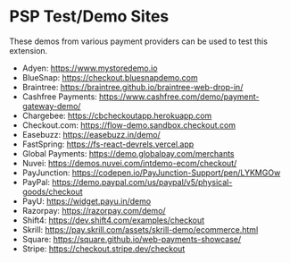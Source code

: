 # PSP Test/Demo Sites

These demos from various payment providers can be used to test this extension.

* Adyen: https://www.mystoredemo.io
* BlueSnap: https://checkout.bluesnapdemo.com
* Braintree: https://braintree.github.io/braintree-web-drop-in/
* Cashfree Payments: https://www.cashfree.com/demo/payment-gateway-demo/
* Chargebee: https://cbcheckoutapp.herokuapp.com
* Checkout.com: https://flow-demo.sandbox.checkout.com
* Easebuzz: https://easebuzz.in/demo/
* FastSpring: https://fs-react-devrels.vercel.app
* Global Payments: https://demo.globalpay.com/merchants
* Nuvei: https://demos.nuvei.com/intdemo-ecom/checkout/
* PayJunction: https://codepen.io/PayJunction-Support/pen/LYKMGOw
* PayPal: https://demo.paypal.com/us/paypal/v5/physical-goods/checkout
* PayU: https://widget.payu.in/demo
* Razorpay: https://razorpay.com/demo/
* Shift4: https://dev.shift4.com/examples/checkout
* Skrill: https://pay.skrill.com/assets/skrill-demo/ecommerce.html
* Square: https://square.github.io/web-payments-showcase/
* Stripe: https://checkout.stripe.dev/checkout

